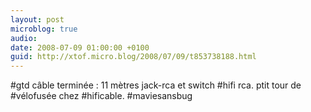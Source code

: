 ```yaml
---
layout: post
microblog: true
audio: 
date: 2008-07-09 01:00:00 +0100
guid: http://xtof.micro.blog/2008/07/09/t853738188.html
---
```

#gtd câble terminée : 11 mètres jack-rca et switch #hifi rca. ptit tour de #vélofusée chez #hificable. #maviesansbug
